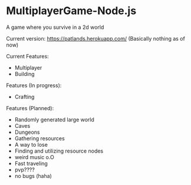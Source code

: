 # MultiplayerGame-Node.js
A game where you survive in a 2d world

Current version: https://patlands.herokuapp.com/ (Basically nothing as of now)

Current Features:
- Multiplayer
- Building

Features (In progress):
- Crafting

Features (Planned): 
- Randomly generated large world
- Caves
- Dungeons
- Gathering resources
- A way to lose
- Finding and utilizing resource nodes
- weird music o.O
- Fast traveling
- pvp????
- no bugs (haha)
